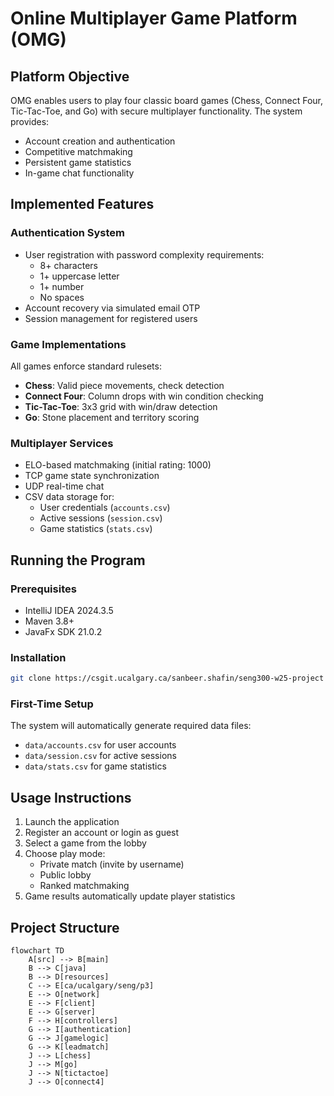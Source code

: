 # Online Multiplayer Game Platform (OMG)

## Platform Objective
OMG enables users to play four classic board games (Chess, Connect Four, Tic-Tac-Toe, and Go) with secure multiplayer functionality. The system provides:
- Account creation and authentication
- Competitive matchmaking
- Persistent game statistics
- In-game chat functionality

## Implemented Features

### Authentication System
- User registration with password complexity requirements:
  - 8+ characters
  - 1+ uppercase letter
  - 1+ number
  - No spaces
- Account recovery via simulated email OTP
- Session management for registered users

### Game Implementations
All games enforce standard rulesets:
- **Chess**: Valid piece movements, check detection
- **Connect Four**: Column drops with win condition checking
- **Tic-Tac-Toe**: 3x3 grid with win/draw detection
- **Go**: Stone placement and territory scoring

### Multiplayer Services
- ELO-based matchmaking (initial rating: 1000)
- TCP game state synchronization
- UDP real-time chat
- CSV data storage for:
  - User credentials (`accounts.csv`)
  - Active sessions (`session.csv`)
  - Game statistics (`stats.csv`)

## Running the Program

### Prerequisites
- IntelliJ IDEA 2024.3.5
- Maven 3.8+
- JavaFx SDK 21.0.2

### Installation
```bash
git clone https://csgit.ucalgary.ca/sanbeer.shafin/seng300-w25-project
```

### First-Time Setup
The system will automatically generate required data files:
- `data/accounts.csv` for user accounts
- `data/session.csv` for active sessions
- `data/stats.csv` for game statistics

## Usage Instructions
1. Launch the application
2. Register an account or login as guest
3. Select a game from the lobby
4. Choose play mode:
   - Private match (invite by username)
   - Public lobby
   - Ranked matchmaking
5. Game results automatically update player statistics


## Project Structure

```mermaid
flowchart TD
    A[src] --> B[main]
    B --> C[java]
    B --> D[resources]
    C --> E[ca/ucalgary/seng/p3]
    E --> O[network]
    E --> F[client]
    E --> G[server]
    F --> H[controllers]
    G --> I[authentication]
    G --> J[gamelogic]
    G --> K[leadmatch]
    J --> L[chess]
    J --> M[go]
    J --> N[tictactoe]
    J --> O[connect4]
```